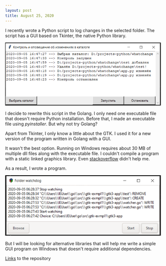 ```yaml
---
layout: post
title: August 25, 2020
---
```


I recently wrote a Python script to log changes in the selected folder.
The script has a GUI based on Tkinter, the native Python library.

![](/images/python-tkinter-watchdog.PNG)

I decide to rewrite this script in the Golang.
I only need one executable file that doesn't require Python installation.
Before that, I made an executable file using *pyinstaller*.
But why not try Golang?

Apart from Tkinter, I only know a little about the GTK. I used it for a new version of the program written in Golang with a GUI.

It wasn't the best option.
Running on Windows requires about 30 MB of multiple dll files along with the executable file.
I couldn't compile a program with a static linked graphics library.
Even [stackoverflow](https://stackoverflow.com/questions/63712966/how-do-i-make-a-portable-executable-application-on-golang-with-the-gtk3-gui) didn't help me.

As a result, I wrote a program.

![](/images/go-gtk3-watchdog.PNG)

But I will be looking for alternative libraries that will help me write a simple GUI program on Windows that doesn't require additional dependencies.

[Links](https://github.com/Vostbur/whatchange) to the repository
